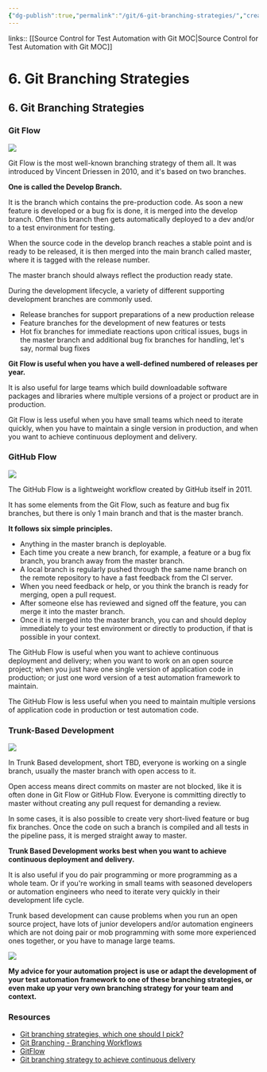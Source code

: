 ```yaml
---
{"dg-publish":true,"permalink":"/git/6-git-branching-strategies/","created":"","updated":""}
---
```


links:: [[Source Control for Test Automation with Git MOC\|Source Control for Test Automation with Git MOC]]

# 6. Git Branching Strategies

## 6. Git Branching Strategies

### Git Flow


![](https://testautomationu.applitools.com/course47/chapter6-img1.png)  

Git Flow is the most well-known branching strategy of them all. It was introduced by Vincent Driessen in 2010, and it's based on two branches.

**One is called the Develop Branch.**

It is the branch which contains the pre-production code. As soon a new feature is developed or a bug fix is done, it is merged into the develop branch. Often this branch then gets automatically deployed to a dev and/or to a test environment for testing.

When the source code in the develop branch reaches a stable point and is ready to be released, it is then merged into the main branch called master, where it is tagged with the release number.

The master branch should always reflect the production ready state.

During the development lifecycle, a variety of different supporting development branches are commonly used.

- Release branches for support preparations of a new production release
- Feature branches for the development of new features or tests
- Hot fix branches for immediate reactions upon critical issues, bugs in the master branch and additional bug fix branches for handling, let's say, normal bug fixes

**Git Flow is useful when you have a well-defined numbered of releases per year.**

It is also useful for large teams which build downloadable software packages and libraries where multiple versions of a project or product are in production.

Git Flow is less useful when you have small teams which need to iterate quickly, when you have to maintain a single version in production, and when you want to achieve continuous deployment and delivery.

### GitHub Flow

![](https://testautomationu.applitools.com/course47/chapter6-img2.png)  

The GitHub Flow is a lightweight workflow created by GitHub itself in 2011.

It has some elements from the Git Flow, such as feature and bug fix branches, but there is only 1 main branch and that is the master branch.

**It follows six simple principles.**

- Anything in the master branch is deployable.
- Each time you create a new branch, for example, a feature or a bug fix branch, you branch away from the master branch.
- A local branch is regularly pushed through the same name branch on the remote repository to have a fast feedback from the CI server.
- When you need feedback or help, or you think the branch is ready for merging, open a pull request.
- After someone else has reviewed and signed off the feature, you can merge it into the master branch.
- Once it is merged into the master branch, you can and should deploy immediately to your test environment or directly to production, if that is possible in your context.

The GitHub Flow is useful when you want to achieve continuous deployment and delivery; when you want to work on an open source project; when you just have one single version of application code in production; or just one word version of a test automation framework to maintain.

The GitHub Flow is less useful when you need to maintain multiple versions of application code in production or test automation code.

### Trunk-Based Development

![](https://testautomationu.applitools.com/course47/chapter6-img3.png)  

In Trunk Based development, short TBD, everyone is working on a single branch, usually the master branch with open access to it.

Open access means direct commits on master are not blocked, like it is often done in Git Flow or GitHub Flow. Everyone is committing directly to master without creating any pull request for demanding a review.

In some cases, it is also possible to create very short-lived feature or bug fix branches. Once the code on such a branch is compiled and all tests in the pipeline pass, it is merged straight away to master.

**Trunk Based Development works best when you want to achieve continuous deployment and delivery.**

It is also useful if you do pair programming or more programming as a whole team. Or if you're working in small teams with seasoned developers or automation engineers who need to iterate very quickly in their development life cycle.

Trunk based development can cause problems when you run an open source project, have lots of junior developers and/or automation engineers which are not doing pair or mob programming with some more experienced ones together, or you have to manage large teams.

![](https://testautomationu.applitools.com/course47/chapter6-img4.png)  

**My advice for your automation project is use or adapt the development of your test automation framework to one of these branching strategies, or even make up your very own branching strategy for your team and context.**

### Resources

- [Git branching strategies, which one should I pick?](https://www.nebbiatech.com/2019/03/15/git-branching-strategies-which-one-should-i-pick/)
- [Git Branching - Branching Workflows](https://git-scm.com/book/en/v2/Git-Branching-Branching-Workflows)
- [GitFlow](https://nvie.com/posts/a-successful-git-branching-model/)
- [Git branching strategy to achieve continuous delivery](https://medium.com/@sairamkrish/git-branching-strategy-for-true-continuous-delivery-eade4435b57e)